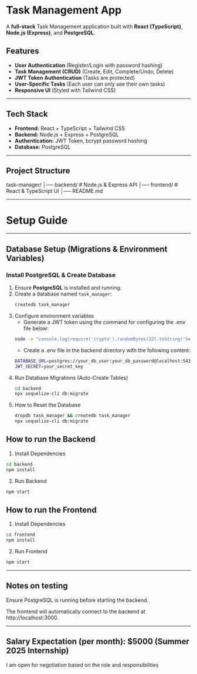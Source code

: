 # Task Management App

A **full-stack** Task Management application built with **React (TypeScript)**, **Node.js (Express)**, and **PostgreSQL**.

## Features
- **User Authentication** (Register/Login with password hashing)
- **Task Management (CRUD)** (Create, Edit, Complete/Undo, Delete)
- **JWT Token Authentication** (Tasks are protected)
- **User-Specific Tasks** (Each user can only see their own tasks)
- **Responsive UI** (Styled with Tailwind CSS)

---

## **Tech Stack**
- **Frontend:** React + TypeScript + Tailwind CSS
- **Backend:** Node.js + Express + PostgreSQL
- **Authentication:** JWT Token, bcrypt password hashing
- **Database:** PostgreSQL

---

## **Project Structure**
task-manager/ 
   │── backend/ # Node.js & Express API 
   │── frontend/ # React & TypeScript UI 
   │── README.md 

---

# Setup Guide

---

## **Database Setup (Migrations & Environment Variables)**
### **Install PostgreSQL & Create Database**
1. Ensure **PostgreSQL** is installed and running.
2. Create a database named `task_manager`:
   ```sh
   createdb task_manager
   ```
3. Configure environment variables
   - Generate a JWT token using the command for configuring the .env file below:
   ```sh
   node -e "console.log(require('crypto').randomBytes(32).toString('hex'))"
   ```
   - Create a .env file in the backend directory with the following content:
   ```sh
   DATABASE_URL=postgres://your_db_user:your_db_password@localhost:5432/task_manager
   JWT_SECRET=your_secret_key
   ```
4. Run Database Migrations (Auto-Create Tables)
   ```sh
   cd backend
   npx sequelize-cli db:migrate
   ```
5. How to Reset the Database
   ```sh
   dropdb task_manager && createdb task_manager
   npx sequelize-cli db:migrate
   ```

## **How to run the Backend**
1. Install Dependencies
```sh 
cd backend
npm install
```
2. Run Backend
```sh
npm start
```

## **How to run the Frontend**
1. Install Dependencies
```sh 
cd frontend
npm install
```
2. Run Frontend
```sh
npm start
```

---

## **Notes on testing**
Ensure PostgreSQL is running before starting the backend.

The frontend will automatically connect to the backend at http://localhost:3000.

---

## **Salary Expectation (per month): $5000 (Summer 2025 Internship)**
I am open for negotiation based on the role and responsibilities

